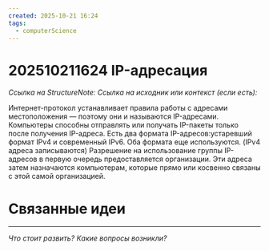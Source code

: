 ```yaml
---
created: 2025-10-21 16:24
tags:
  - computerScience
---
```

# 202510211624 IP-адресация

*Ссылка на StructureNote:*
*Ссылка на исходник или контекст (если есть):*

Интернет-протокол устанавливает правила работы с адресами местоположения — поэтому они и называются IP-адресами. Компьютеры способны отправлять или получать IP-пакеты только после получения IP-адреса. Есть два формата IP-адресов:устаревший формат IPv4 и современный IPv6. Оба формата еще используются. (IPv4 адреса записываются) Разрешение на использование группы IP-адресов в первую очередь предоставляется организации. Эти адреса затем назначаются компьютерам, которые прямо или косвенно связаны с этой самой организацией.

# Связанные идеи

---

*Что стоит развить? Какие вопросы возникли?*
